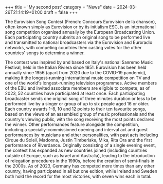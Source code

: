 +++
title = 'My second post'
category = "News"
date = 2024-03-26T21:14:19+01:00
draft = false
+++

The Eurovision Song Contest (French: Concours Eurovision de la chanson), often known simply as Eurovision or by its initialism ESC, is an international song competition organised annually by the European Broadcasting Union. Each participating country submits an original song to be performed live and transmitted to national broadcasters via the Eurovision and Euroradio networks, with competing countries then casting votes for the other countries' songs to determine a winner.

The contest was inspired by and based on Italy's national Sanremo Music Festival, held in the Italian Riviera since 1951. Eurovision has been held annually since 1956 (apart from 2020 due to the COVID-19 pandemic), making it the longest-running international music competition on TV and one of the world's longest-running television programmes. Active members of the EBU and invited associate members are eligible to compete; as of 2023, 52 countries have participated at least once. Each participating broadcaster sends one original song of three minutes duration or less to be performed live by a singer or group of up to six people aged 16 or older. Each country awards 1–8, 10 and 12 points to their ten favourite songs, based on the views of an assembled group of music professionals and the country's viewing public, with the song receiving the most points declared the winner. Other performances feature alongside the competition, including a specially-commissioned opening and interval act and guest performances by musicians and other personalities, with past acts including Cirque du Soleil, Madonna, Justin Timberlake, Mika, Rita Ora and the first performance of Riverdance. Originally consisting of a single evening event, the contest has expanded as new countries joined (including countries outside of Europe, such as Israel and Australia), leading to the introduction of relegation procedures in the 1990s, before the creation of semi-finals in the 2000s. As of 2023, Germany has competed more times than any other country, having participated in all but one edition, while Ireland and Sweden both hold the record for the most victories, with seven wins each in total.